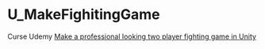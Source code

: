 # U_MakeFighitingGame
Curse Udemy [Make a professional looking two player fighting game in Unity](https://www.udemy.com/share/103R6m3@P36IaAhzCVoxO36vkD9itrz0xYedDB_d-vTAix0_utpaHT0SlmaZUh1OS-dJjhApnw==/)
